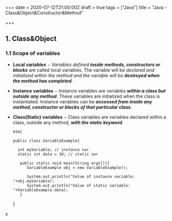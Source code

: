 +++
date = 2020-07-12T21:00:00Z
draft = true
tags = ["Java"]
title = "Java - Class&Object&Constructor&Method"

+++
## 1. Class&Object

### 1.1 Scope of variables

* **Local variables** − _Variables defined **inside methods, constructors or blocks**_ are called local variables. The variable will be _declared and initialized within the method and the variable will be **destroyed when the method has completed**_.
* **Instance variables** − Instance variables are variables **_within a class but outside any method_**. These variables are initialized when the class is instantiated. Instance variables can be **_accessed from inside any method, constructor or blocks of that particular class_**.
* **Class(Static) variables** − Class variables are variables declared within a class, outside any method, **_with the static keyword_**.

      html
      
      public class VariableExample{
      
        int myVariable; // instance var
        static int data = 30; // static var
        
         public static void main(String args[]){
            VariableExample obj = new VariableExample();
      
            System.out.println("Value of instance variable: "+obj.myVariable);
            System.out.println("Value of static variable: "+VariableExample.data);
         }

  }

x